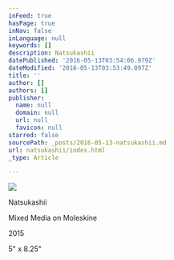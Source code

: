```yaml
---
inFeed: true
hasPage: true
inNav: false
inLanguage: null
keywords: []
description: Natsukashii
datePublished: '2016-05-13T03:54:06.979Z'
dateModified: '2016-05-13T03:53:49.097Z'
title: ''
author: []
authors: []
publisher:
  name: null
  domain: null
  url: null
  favicon: null
starred: false
sourcePath: _posts/2016-05-13-natsukashii.md
url: natsukashii/index.html
_type: Article

---
```

![](https://the-grid-user-content.s3-us-west-2.amazonaws.com/80d9b40f-32e2-4c71-8307-e4191dcdfad3.png)

Natsukashii

Mixed Media on Moleskine

2015

5" x 8.25"
